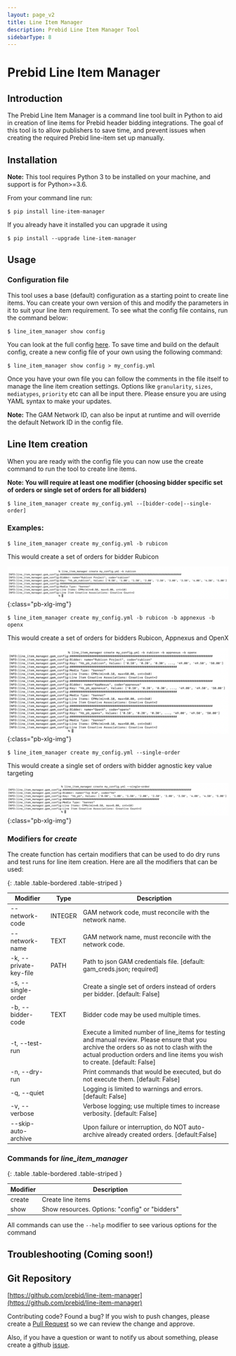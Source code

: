 ```yaml
---
layout: page_v2
title: Line Item Manager
description: Prebid Line Item Manager Tool
sidebarType: 8
---
```


# Prebid Line Item Manager

## Introduction

The Prebid Line Item Manager is a command line tool built in Python to aid in creation of line items for Prebid header bidding integrations.
The goal of this tool is to allow publishers to save time, and prevent issues when creating the required Prebid line-item set up manually.


## Installation

**Note:** This tool requires Python 3 to be installed on your machine, and support is for Python>=3.6.

From your command line run:

```
$ pip install line-item-manager
```

If you already have it installed you can upgrade it using
```
$ pip install --upgrade line-item-manager
```


## Usage

### Configuration file

This tool uses a base (default) configuration as a starting point to create line items. You can create your own version of this and modify the parameters in it to suit your line item requirement. To see what the config file contains, run the command below:
```
$ line_item_manager show config
```
You can look at the full config [here](https://github.com/prebid/line-item-manager/blob/master/line_item_manager/conf.d/line_item_manager.yml). To save time and build on the default config, create a new config file of your own using the following command:
```
$ line_item_manager show config > my_config.yml
```

Once you have your own file you can follow the comments in the file itself to manage the line item creation settings. Options like `granularity`, `sizes`, `mediatypes`, `priority` etc can all be input there. Please ensure you are using YAML syntax to make your updates.

__Note:__ The GAM Network ID, can also be input at runtime and will override the default Network ID in the config file.


## Line Item creation

When you are ready with the config file you can now use the create command to run the tool to create line items.

**Note: You will require at least one modifier (choosing bidder specific set of orders or single set of orders for all bidders)**
```
$ line_item_manager create my_config.yml --[bidder-code|--single-order]
```

### Examples:
```
$ line_item_manager create my_config.yml -b rubicon
```
This would create a set of orders for bidder Rubicon

![Line Item Results 1](/assets/images/tools/line-item-mgmt-img1.png){:class="pb-xlg-img"}

```
$ line_item_manager create my_config.yml -b rubicon -b appnexus -b openx
```

This would create a set of orders for bidders Rubicon, Appnexus and OpenX

![Line Item Results 2](/assets/images/tools/line-item-mgmt-img2.png){:class="pb-xlg-img"}

```
$ line_item_manager create my_config.yml --single-order
```

This would create a single set of orders with bidder agnostic key value targeting

![Line Item Results 3](/assets/images/tools/line-item-mgmt-img3.png){:class="pb-xlg-img"}

### Modifiers for _create_
The create function has certain modifiers that can be used to do dry runs and test runs for line item creation. Here are all the modifiers that can be used:

{: .table .table-bordered .table-striped }

| Modifier | Type | Description |
|----------|------|-------------|
|--network-code | INTEGER | GAM network code, must reconcile with the network name.|
--network-name |TEXT|GAM network name, must reconcile with the network code.|
|-k, --private-key-file |PATH |Path to json GAM credentials file. [default: gam_creds.json; required]
|-s, --single-order||Create a single set of orders instead of orders per bidder. [default: False]
-b, --bidder-code |TEXT |Bidder code may be used multiple times.
-t, --test-run||Execute a limited number of line_items for testing and manual review. Please ensure that you archive the orders so as not to clash with the actual production orders and line items you wish to create. [default: False]
-n, --dry-run||Print commands that would be executed, but do not execute them. [default: False]
-q, --quiet||Logging is limited to warnings and errors. [default: False]
-v, --verbose||Verbose logging; use multiple times to increase verbosity. [default: False]
--skip-auto-archive||Upon failure or interruption, do NOT auto-archive already created orders. [default:False]

### Commands for _line_item_manager_

{: .table .table-bordered .table-striped }

| Modifier |  Description |
|----------|-------------|
|create|Create line items|
|show|Show resources. Options: "config" or "bidders" |

All commands can use the `--help` modifier to see various options for the command


## Troubleshooting (Coming soon!)


## Git Repository

[https://github.com/prebid/line-item-manager](https://github.com/prebid/line-item-manager)

Contributing code? Found a bug? If you wish to push changes, please create a [Pull Request](https://github.com/prebid/line-item-manager/pulls) so we can review the change and approve. 

Also, if you have a question or want to notify us about something, please create a github [issue](https://github.com/prebid/line-item-manager/issues).
